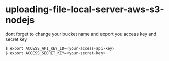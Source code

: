 # uploading-file-local-server-aws-s3-nodejs

dont forget to change your bucket name and export you access key and secret key

```sh
$ export ACCESS_API_KEY_ID=<your-access-api-key>
$ export ACCESS_SECRET_KEY=<your-secret-key>
```
